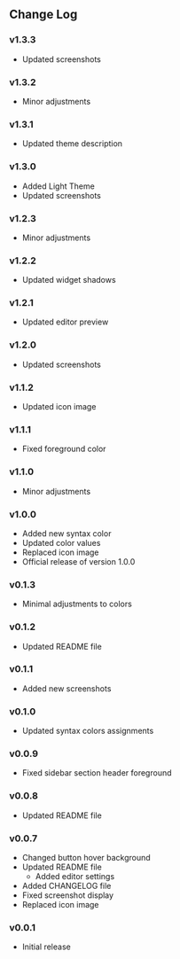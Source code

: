 ## Change Log

### v1.3.3
- Updated screenshots

### v1.3.2
- Minor adjustments

### v1.3.1
- Updated theme description

### v1.3.0
- Added Light Theme
- Updated screenshots

### v1.2.3
- Minor adjustments

### v1.2.2
- Updated widget shadows

### v1.2.1
- Updated editor preview

### v1.2.0
- Updated screenshots

### v1.1.2
- Updated icon image

### v1.1.1
- Fixed foreground color

### v1.1.0
- Minor adjustments

### v1.0.0
- Added new syntax color
- Updated color values
- Replaced icon image
- Official release of version 1.0.0

### v0.1.3
- Minimal adjustments to colors

### v0.1.2
- Updated README file

### v0.1.1
- Added new screenshots

### v0.1.0
- Updated syntax colors assignments

### v0.0.9
- Fixed sidebar section header foreground

### v0.0.8
- Updated README file

### v0.0.7
- Changed button hover background
- Updated README file
    - Added editor settings
- Added CHANGELOG file
- Fixed screenshot display
- Replaced icon image

### v0.0.1
- Initial release
